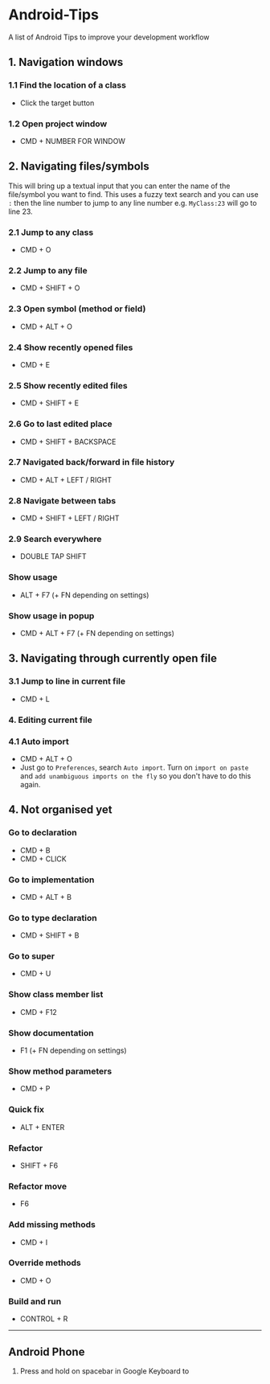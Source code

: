 # Android-Tips
A list of Android Tips to improve your development workflow 

## 1. Navigation windows

### 1.1 Find the location of a class

* Click the target button

### 1.2 Open project window

* CMD + NUMBER FOR WINDOW

## 2. Navigating files/symbols

This will bring up a textual input that you can enter the name of the file/symbol you want to find. This uses a fuzzy text search and you can use `:` then the line number to jump to any line number e.g. `MyClass:23` will go to line 23.

### 2.1 Jump to any class

* CMD + O

### 2.2 Jump to any file

* CMD + SHIFT + O

### 2.3 Open symbol (method or field)

* CMD + ALT + O

### 2.4 Show recently opened files

* CMD + E

### 2.5 Show recently edited files

* CMD + SHIFT + E

### 2.6 Go to last edited place

* CMD + SHIFT + BACKSPACE

### 2.7 Navigated back/forward in file history

* CMD + ALT + LEFT / RIGHT

### 2.8 Navigate between tabs

* CMD + SHIFT + LEFT / RIGHT

### 2.9 Search everywhere

* DOUBLE TAP SHIFT

### Show usage

* ALT + F7 (+ FN depending on settings)

### Show usage in popup

* CMD + ALT + F7 (+ FN depending on settings)

## 3. Navigating through currently open file

### 3.1 Jump to line in current file

* CMD + L

### 4. Editing current file

### 4.1 Auto import

* CMD + ALT + O
* Just go to `Preferences`, search `Auto import`. Turn on `import on paste` and `add unambiguous imports on the fly` so you don't have to do this again.

## 4. Not organised yet

### Go to declaration

* CMD + B
* CMD + CLICK

### Go to implementation

* CMD + ALT + B

### Go to type declaration

* CMD + SHIFT + B

### Go to super

* CMD + U

### Show class member list

* CMD + F12

### Show documentation

* F1 (+ FN depending on settings)

### Show method parameters

* CMD + P

### Quick fix

* ALT + ENTER

### Refactor

* SHIFT + F6

### Refactor move

* F6

### Add missing methods

* CMD + I

### Override methods

* CMD + O

### Build and run

* CONTROL + R


---

## Android Phone

1. Press and hold on spacebar in Google Keyboard to 